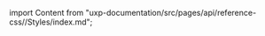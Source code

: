 
import Content from "uxp-documentation/src/pages/api/reference-css//Styles/index.md";

<Content query="product=xd"/>
